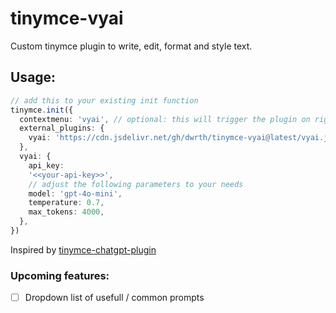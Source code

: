 # tinymce-vyai
Custom tinymce plugin to write, edit, format and style text.

## Usage: 

```ts
// add this to your existing init function
tinymce.init({
  contextmenu: 'vyai', // optional: this will trigger the plugin on right click
  external_plugins: {
    vyai: 'https://cdn.jsdelivr.net/gh/dwrth/tinymce-vyai@latest/vyai.js',
  },
  vyai: {
    api_key:
    '<<your-api-key>>',
    // adjust the following parameters to your needs
    model: 'gpt-4o-mini',
    temperature: 0.7,
    max_tokens: 4000,
  },
})
```


Inspired by [tinymce-chatgpt-plugin](https://github.com/The-3Labs-Team/tinymce-chatgpt-plugin)

### Upcoming features:
- [ ] Dropdown list of usefull / common prompts
